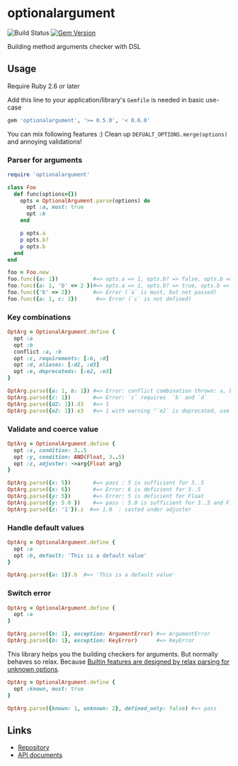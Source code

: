 # optionalargument

![Build Status](https://github.com/kachick/optionalargument/actions/workflows/test_behaviors.yml/badge.svg?branch=main)
[![Gem Version](https://badge.fury.io/rb/optionalargument.png)](http://badge.fury.io/rb/optionalargument)

Building method arguments checker with DSL

## Usage

Require Ruby 2.6 or later

Add this line to your application/library's `Gemfile` is needed in basic use-case

```ruby
gem 'optionalargument', '>= 0.5.0', '< 0.6.0'
```

You can mix following features :)
Clean up `DEFUALT_OPTIONS.merge(options)` and annoying validations!

### Parser for arguments

```ruby
require 'optionalargument'

class Foo
  def func(options={})
    opts = OptionalArgument.parse(options) do
      opt :a, must: true
      opt :b
    end

    p opts.a
    p opts.b?
    p opts.b
  end
end

foo = Foo.new
foo.func({a: 1})           #=> opts.a => 1, opts.b? => false, opts.b => nil
foo.func({a: 1, 'b' => 2 })#=> opts.a => 1, opts.b? => true, opts.b => 2
foo.func({'b' => 2})       #=> Error (`a` is must, but not passed)
foo.func({a: 1, c: 3})      #=> Error (`c` is not defined)
```

### Key combinations

```ruby
OptArg = OptionalArgument.define {
  opt :a
  opt :b
  conflict :a, :b
  opt :c, requirements: [:b, :d]
  opt :d, aliases: [:d2, :d3]
  opt :e, deprecateds: [:e2, :e3]
}

OptArg.parse({a: 1, b: 1}) #=> Error: conflict combination thrown: a, b'
OptArg.parse({c: 1})       #=> Error: `c` requires  `b` and `d`
OptArg.parse({d2: 1}).d3   #=> 1
OptArg.parse({e2: 1}).e3   #=> 1 with warning "`e2` is deprecated, use `e`"
```

### Validate and coerce value

```ruby
OptArg = OptionalArgument.define {
  opt :x, condition: 3..5
  opt :y, condition: AND(Float, 3..5)
  opt :z, adjuster: ->arg{Float arg}
}

OptArg.parse({x: 5})       #=> pass : 5 is sufficient for 3..5
OptArg.parse({x: 6})       #=> Error: 6 is deficient for 3..5
OptArg.parse({y: 5})       #=> Error: 5 is deficient for Float
OptArg.parse({y: 5.0 })    #=> pass : 5.0 is sufficient for 3..5 and Float
OptArg.parse({z: '1'}).z  #=> 1.0  : casted under adjuster
```

### Handle default values

```ruby
OptArg = OptionalArgument.define {
  opt :a
  opt :b, default: 'This is a default value'
}

OptArg.parse({a: 1}).b  #=> 'This is a default value'
```

### Switch error

```ruby
OptArg = OptionalArgument.define {
  opt :a
}

OptArg.parse({b: 1}, exception: ArgumentError) #=> ArgumentError
OptArg.parse({b: 1}, exception: KeyError)      #=> KeyError
```

This library helps you the building checkers for arguments. But normally behaves so relax. Because [Builtin features are designed by relax parsing for unknown options](http://www.ruby-forum.com/topic/4402711#1064528).

```ruby
OptArg = OptionalArgument.define {
  opt :known, must: true
}

OptArg.parse({known: 1, unknown: 2}, defined_only: false) #=> pass
```

## Links

* [Repository](https://github.com/kachick/my_new_library)
* [API documents](https://kachick.github.io/my_new_library/)
